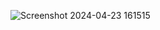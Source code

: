 ![Screenshot 2024-04-23 161515](https://github.com/krishnaSaiSanga/ChatBox/assets/150455517/35949d44-267f-4a9d-9f10-afa034ea2a9d)
